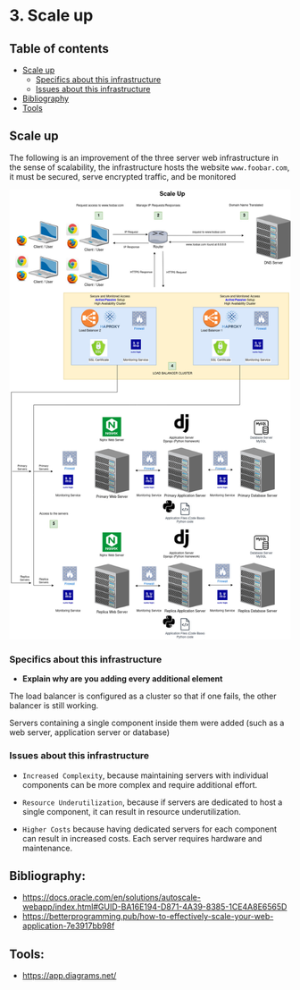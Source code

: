 # 3. Scale up

## Table of contents

  * [Scale up](#scale-up)
      * [Specifics about this infrastructure](#specifics-about-this-infrastructure)
      * [Issues about this infrastructure](#issues-about-this-infrastructure)
  * [Bibliography](#bibliography)
  * [Tools](#tools)

## Scale up

The following is an improvement of the three server web infrastructure in the sense of scalability, the infrastructure hosts the website `www.foobar.com`, it must be secured, serve encrypted traffic, and be monitored

<div align="center">
  <a href="https://holbertonschool.uy/">
    <img src="3-scale_up.jpg" alt="scale_up">
  </a>
</div>

### Specifics about this infrastructure

- __Explain why are you adding every additional element__

The load balancer is configured as a cluster so that if one fails, the other balancer is still working.

Servers containing a single component inside them were added (such as a web server, application server or database)

### Issues about this infrastructure

- `Increased Complexity`, because maintaining servers with individual components can be more complex and require additional effort.

- `Resource Underutilization`, because if servers are dedicated to host a single component, it can result in resource underutilization. 

- `Higher Costs` because having dedicated servers for each component can result in increased costs. Each server requires hardware and maintenance.

## Bibliography:

- https://docs.oracle.com/en/solutions/autoscale-webapp/index.html#GUID-BA16E194-D871-4A39-8385-1CE4A8E6565D
- https://betterprogramming.pub/how-to-effectively-scale-your-web-application-7e3917bb98f

## Tools:
- https://app.diagrams.net/
